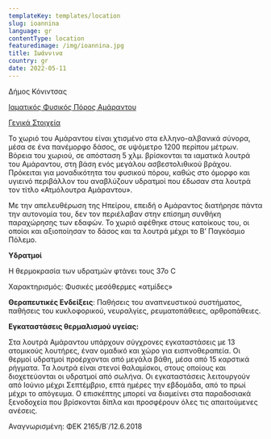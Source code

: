 ```yaml
---
templateKey: templates/location
slug: ioannina
language: gr
contentType: location
featuredimage: /img/ioannina.jpg
title: Ιωάννινα
country: gr
date: 2022-05-11
---
```

Δήμος Κόνιντσας

<ins>Ιαματικός Φυσικός Πόρος Αμάραντου</ins>

<ins>Γενικά Στοιχεία</ins>

Το χωριό του Αμάραντου είναι χτισμένο στα ελληνο-αλβανικά σύνορα, μέσα σε ένα πανέμορφο δάσος, σε υψόμετρο 1200 περίπου μέτρων. Βόρεια του χωριού, σε απόσταση 5 χλμ. βρίσκονται τα ιαματικά λουτρά του Αμάραντου, στη βάση ενός μεγάλου ασβεστολιθικού βράχου. Πρόκειται για μοναδικότητα του φυσικού πόρου, καθώς στο όμορφο και υγιεινό περιβάλλον του αναβλύζουν υδρατμοί που έδωσαν στα λουτρά τον τίτλο «Ατμόλουτρα Αμάραντου».

Με την απελευθέρωση της Ηπείρου, επειδή ο Αμάραντος διατήρησε πάντα την αυτονομία του, δεν τον περιέλαβαν στην επίσημη συνθήκη παραχώρησης των εδαφών. Το χωριό αφέθηκε στους κατοίκους του, οι οποίοι και αξιοποίησαν το δάσος και τα λουτρά μέχρι το Β’ Παγκόσμιο Πόλεμο.

**Υδρατμοί**

Η θερμοκρασία των υδρατμών φτάνει τους 37ο C

Χαρακτηρισμός: Φυσικές μεσόθερμες «ατμίδες»

**Θεραπευτικές Ενδείξεις**: Παθήσεις του αναπνευστικού συστήματος, παθήσεις του κυκλοφορικού, νευραλγίες, ρευματοπάθειες, αρθροπάθειες.

**Εγκαταστάσεις θερμαλισμού υγείας:**

Στα λουτρά Αμάραντου υπάρχουν σύγχρονες εγκαταστάσεις με 13 ατομικούς λουτήρες, έναν ομαδικό και χώρο για εισπνοθεραπεία. Οι θερμοί υδρατμοί προέρχονται από μεγάλα βάθη, μέσα από 15 καρστικά ρήγματα. Τα λουτρά είναι στενοί θαλαμίσκοι, στους οποίους και διοχετεύονται οι υδρατμοί από σωλήνα. Οι εγκαταστάσεις λειτουργούν από Ιούνιο μέχρι Σεπτέμβριο, επτά ημέρες την εβδομάδα, από το πρωί μέχρι το απόγευμα. Ο επισκέπτης μπορεί να διαμείνει στα παραδοσιακά ξενοδοχεία που βρίσκονται δίπλα και προσφέρουν όλες τις απαιτούμενες ανέσεις.

Αναγνωρισμένη: ΦΕΚ 2165/Β΄/12.6.2018